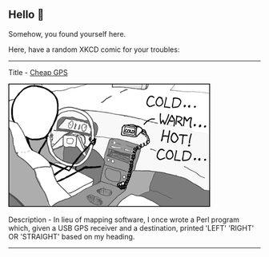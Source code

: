## Hello 👀

Somehow, you found yourself here.

Here, have a random XKCD comic for your troubles:

-----------------------------------

Title - [Cheap GPS](https://xkcd.com/407)

![Cheap GPS](./random_comic.png)

Description - In lieu of mapping software, I once wrote a Perl program which, given a USB GPS receiver and a destination, printed 'LEFT' 'RIGHT' OR 'STRAIGHT' based on my heading.

-----------------------------------